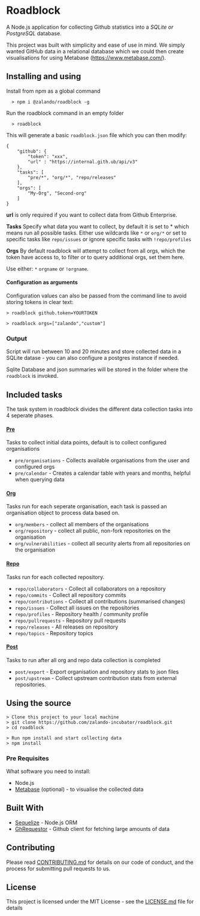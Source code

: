 # Roadblock

A Node.js application for collecting Github statistics into a _SQLite or PostgreSQL_ database.

This project was built with simplicity and ease of use in mind. We simply wanted GitHub data in a relational database which we could then create visualisations for using Metabase (https://www.metabase.com/).


## Installing and using
Install from npm as a global command
```
  > npm i @zalando/roadblock -g
```

Run the roadblock command in an empty folder
```
  > roadblock
```

This will generate a basic `roadblock.json` file which you can then modify:

```
{
    "github": {
        "token": "xxx",
        "url" : "https://internal.gith.ub/api/v3" 
    },
    "tasks": [
        "pre/*", "org/*", "repo/releases"
    ],
    "orgs": [
        "My-Org", "Second-org"
    ]
}
```

**url** is only required if you want to collect data from Github Enterprise.

**Tasks** Specify what data you want to collect, by default it is set to * which means
run all possible tasks.
Either use wildcards like `*` or `org/*` or set to 
specific tasks like `repo/issues` or ignore specific tasks with `!repo/profiles`

**Orgs** By default roadblock will attempt to collect from all orgs, which the token 
have access to, to filter or to query additional orgs, set them here.

Use either: `*` `orgname` or `!orgname`.


#### Configuration as arguments
Configuration values can also be passed from the command line to avoid storing tokens in 
clear text:

```
> roadblock github.token=YOURTOKEN

> roadblock orgs=["zalando","custom"]
```

### Output
Script will run between 10 and 20 minutes and store collected data in a SQLite datase - you can also configure a postgres instance if needed.

Sqlite Database and json summaries will be stored in the folder where the `roadblock` is invoked.

## Included tasks
The task system in roadblock divides the different data collection tasks into 4 seperate phases. 

#### [Pre](tasks/pre)
Tasks to collect initial data points, default is to collect configured organisations

- `pre/organisations` - Collects available organisations from the user and configured orgs
- `pre/calendar` - Creates a calendar table with years and months, helpful when querying data

#### [Org](tasks/org)
Tasks run for each seperate organisation, each task is passed an organisation object to process data based on. 

- `org/members` - collect all members of the organisations
- `org/repository` - collect all public, non-fork repositories on the organisation
- `org/vulnerabilities` - collect all security alerts from all repositories on the organisation
  
#### [Repo](tasks/repo)
Tasks run for each collected repository. 

- `repo/collaborators` - Collect all collaborators on a repository
- `repo/commits` - Collect all repository commits
- `repo/contributions` - Collect all contributions (summarised changes)
- `repo/issues` - Collect all issues on the repositories
- `repo/profiles` - Repository health / community profile
- `repo/pullrequests` - Repository pull requests
- `repo/releases` - All releases on repository
- `repo/topics` - Repository topics       

#### [Post](tasks/post)
Tasks to run after all org and repo data collection is completed

- `post/export` - Export organisation and repository stats to json files
- `post/upstream` - Collect upstream contribution stats from external repositories.


## Using the source
```
> Clone this project to your local machine
> git clone https://github.com/zalando-incubator/roadblock.git
> cd roadblock

> Run npm install and start collecting data
> npm install

```

### Pre Requisites

What software you need to install:

- Node.js
- [Metabase](https://www.metabase.com/) (optional) - to visualise the collected data

## Built With

* [Sequelize](http://docs.sequelizejs.com/) - Node.js ORM
* [GhRequestor](https://github.com/Microsoft/ghrequestor) - Github client for fetching large amounts of data

## Contributing

Please read [CONTRIBUTING.md](CONTRIBUTING.md) for details on our code of conduct, and the process for submitting pull requests to us.


## License

This project is licensed under the MIT License - see the [LICENSE.md](LICENSE.md) file for details